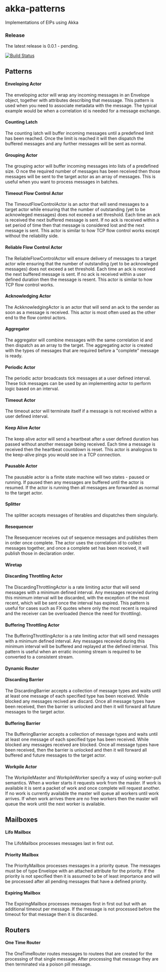 akka-patterns
=============

Implementations of EIPs using Akka


### Release

The latest release is 0.0.1 - pending.

[![Build Status](https://travis-ci.org/sksamuel/akka-patterns.png)](https://travis-ci.org/sksamuel/akka-patterns)

## Patterns

#### Enveloping Actor

The enveloping actor will wrap any incoming messages in an Envelope object, together with attributes
describing that messsage. This pattern is used when you need to associate metadata with the message.
The typical example would be when a correlation id is needed for a message exchange.

#### Counting Latch

The counting latch will buffer incoming messages until a predefined limit has been reached.
Once the limit is reached it will then dispatch the buffered messages and any further messages will
be sent as normal.

#### Grouping Actor

The grouping actor will buffer incoming messages into lists of a predefined size. O
nce the required number of messages has been received then those messages will be sent to the target actor
as an array of messages. This is useful when you want to process messages in batches.

#### Timeout Flow Control Actor

The TimeoutFlowControlActor is an actor that will send messages to a target actor while ensuring that the number of
outstanding (yet to be acknowleged messages) does not exceed a set threshold. Each time an ack is received the next
buffered message is sent. If no ack is received within a set period of time then that message is considered lost
and the next message is sent. This actor is similar to how TCP flow control works except without the reliability side.

#### Reliable Flow Control Actor

The ReliableFlowControlActor will ensure delivery of messages to a target actor wile ensuring that the number of
outstanding (yet to be acknowleged messages) does not exceed a set threshold. Each time an ack is received the next
buffered message is sent. If no ack is received within a user defined duration then the message is resent.
This actor is similar to how TCP flow control works.

#### Acknowledging Actor

The AckknowledgingActor is an actor that will send an ack to the sender as soon as a message is received.
This actor is most often used as the other end to the flow control actors.

#### Aggregator

The aggregator will combine messages with the same correlation id and then dispatch as an array to the target.
The aggregating actor is created with the types of messages that are required before a "complete" message is ready.

#### Periodic Actor

The periodic actor broadcasts tick messages at a user defined interval.
These tick messages can be used by an implementing actor to perform logic based on an interval.

#### Timeout Actor

The timeout actor will terminate itself if a message is not received within a user defined interval. 

#### Keep Alive Actor

The keep alive actor will send a heartbeat after a user defined duration has passed without another message being
received. Each time a message is received then the heartbeat countdown is reset. This actor is analogous to the
keep-alive pings you would see in a TCP connection.

#### Pausable Actor

The pausable actor is a finite state machine will two states - paused or running.
If paused then any messages are buffered until the actor is resumed. If the actor is running then all messages
are forwarded as normal to the target actor.

#### Splitter

The splitter accepts messages of Iterables and dispatches them singularly.

#### Resequencer

The Resequencer receives out of sequence messages and publishes them in order once complete. The actor uses
the correlation id to collect messages together, and once a complete set has been received, it will publish those
in declaration order.

#### Wiretap

#### Discarding Throttling Actor

The DiscardingThrottlingActor is a rate limiting actor that will send messages with a minimum defined interval.
Any messages recevied during this minimum interval will be discarded, with the exception of the most recent,
which will be sent once the interval has expired. This pattern is useful for cases such as FX quotes
where only the most recent is required and the receiver can be overloaded (hence the need for throttling).

#### Buffering Throttling Actor

The BufferingThrottlingActor is a rate limiting actor that will send messages with a minimum defined interval.
Any messages recevied during this minimum interval will be buffered and replayed at the defined interval.
This pattern is useful when an erratic incoming stream is required to be converted to a consistent stream.

#### Dynamic Router

#### Discarding Barrier

The DiscardingBarrier accepts a collection of message types and waits until at least one message of each
specified type has been received. While blocked any messages recived are discard. Once all message types have been
received, then the barrier is unlocked and then it will forward all future messages to the target actor.

#### Buffering Barrier

The BufferingBarrier accepts a collection of message types and waits until at least one message of each
specified type has been received. While blocked any messages received are blocked. Once all message types have been
received, then the barrier is unlocked and then it will forward all buffered and future messages to the target actor.

#### Workpile Actor

The WorkpileMaster and WorkpileWorker specify a way of using worker-pull semantics. When a worker starts it requests
work from the master. If work is available it is sent a packet of work and once complete will request another. If
no work is currently available the master will queue all workers until work arrives. If when work arrives there are
no free workers then the master will queue the work until the next worker is available.

## Mailboxes

#### Lifo Mailbox

The LifoMailbox processes messages last in first out.

#### Priority Mailbox

The PriorityMailbox processes messages in a priority queue. The messages must be of type Envelope with an attached
attribute for the priority. If the priority is not specified then it is assumed to be of least importance and will
be processed after all pending messages that have a defined priority.

#### Expiring Mailbox

The ExpiringMailbox processes messages first in first out but with an additional timeout per message.
If the message is not processed before the timeout for that message then it is discarded.

## Routers

#### One Time Router

The OneTimeRouter routes messages to routees that are created for the processing of that single message.
After processing that message they are then terminated via a poison pill message.